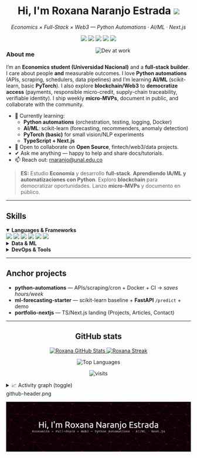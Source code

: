 <!-- =====================  HERO  ===================== -->
<h1 align="center"><b>Hi, I'm Roxana Naranjo Estrada</b>
  <img src="https://media3.giphy.com/media/v1.Y2lkPTc5MGI3NjExaXI1cHpyY21mMGV4dHE2N3Y4OXczZDZhdGp2OXhlOGU5bmUzcHBkZCZlcD12MV9pbnRlcm5hbF9naWZfYnlfaWQmY3Q9Zw/jp2KXzsPtoKFG/giphy.gif" width="35" />
</h1>

<p align="center"><i>Economics × Full-Stack × Web3 — Python Automations · AI/ML · Next.js</i></p>

<p align="center">
  <img src="https://img.shields.io/badge/Python-Automations-3670A0?style=for-the-badge&logo=python&logoColor=ffdd54"/>
  <img src="https://img.shields.io/badge/AI%2FML-scikit--learn%20%7C%20PyTorch-F7931E?style=for-the-badge&logo=scikitlearn&logoColor=white"/>
  <img src="https://img.shields.io/badge/TypeScript-Next.js-3178C6?style=for-the-badge&logo=typescript&logoColor=white"/>
  <img src="https://img.shields.io/badge/DB-SQL%20%7C%20NoSQL-4ea94b?style=for-the-badge"/>
  <img src="https://img.shields.io/badge/Docker-2496ED?style=for-the-badge&logo=docker&logoColor=white"/>
</p>

<!-- GIF lateral discreto -->
<img align="right" width="260" alt="Dev at work"
     src="https://media4.giphy.com/media/v1.Y2lkPTc5MGI3NjExbnZjbTAzZ2VqMHVrNDd5N3M4aHhmYmUzMXJ1OHkycHdybjdrbHZmaiZlcD12MV9pbnRlcm5hbF9naWZfYnlfaWQmY3Q9Zw/HzPtbOKyBoBFsK4hyc/giphy.gif" />

<!-- =====================  ABOUT  ===================== -->
### About me
I’m an **Economics student (Universidad Nacional)** and a **full-stack builder**.  
I care about people **and** measurable outcomes. I love **Python automations** (APIs, scraping, schedulers, data pipelines) and I’m learning **AI/ML** (scikit-learn, basic **PyTorch**). I also explore **blockchain/Web3** to **democratize access** (payments, responsible micro-credit, supply-chain traceability, verifiable identity). I ship weekly **micro-MVPs**, document in public, and collaborate with the community.

- 🌱 Currently learning:
  - **Python automations** (orchestration, testing, logging, Docker)
  - **AI/ML**: scikit-learn (forecasting, recommenders, anomaly detection)
  - **PyTorch (basic)** for small vision/NLP experiments
  - **TypeScript + Next.js**
- 👯 Open to collaborate on **Open Source**, fintech/web3/data projects.
- ✔ Ask me anything — happy to help and share docs/tutorials.
- 📫 Reach out: <a href="mailto:rnaranjo@unal.edu.co">rnaranjo@unal.edu.co</a>

> **ES:** Estudio **Economía** y desarrollo **full-stack**. **Aprendiendo IA/ML y automatizaciones con Python**. Exploro **blockchain** para democratizar oportunidades. Lanzo **micro-MVPs** y documento en público.

---

<!-- =====================  SKILLS  ===================== -->
## Skills
<details open>
  <summary><b>Languages & Frameworks</b></summary>
  <span>
    <img src="https://img.shields.io/badge/HTML5-E34F26?style=for-the-badge&logo=html5&logoColor=white">
    <img src="https://img.shields.io/badge/CSS3-1572B6?style=for-the-badge&logo=css3&logoColor=white">
    <img src="https://img.shields.io/badge/JavaScript-F7DF1E?style=for-the-badge&logo=javascript&logoColor=black">
    <img src="https://img.shields.io/badge/TypeScript-3178C6?style=for-the-badge&logo=typescript&logoColor=white">
    <img src="https://img.shields.io/badge/Next.js-000000?style=for-the-badge&logo=nextdotjs&logoColor=white">
    <img src="https://img.shields.io/badge/Python-3670A0?style=for-the-badge&logo=python&logoColor=ffdd54">
  </span>
</details>

<details>
  <summary><b>Data & ML</b></summary>
  <span>
    <img src="https://img.shields.io/badge/SQL-336791?style=for-the-badge&logo=postgresql&logoColor=white">
    <img src="https://img.shields.io/badge/NoSQL-47A248?style=for-the-badge&logo=mongodb&logoColor=white">
    <img src="https://img.shields.io/badge/scikit--learn-F7931E?style=for-the-badge&logo=scikitlearn&logoColor=white">
    <img src="https://img.shields.io/badge/PyTorch-EE4C2C?style=for-the-badge&logo=pytorch&logoColor=white">
    <img src="https://img.shields.io/badge/Pandas-150458?style=for-the-badge&logo=pandas&logoColor=white">
  </span>
</details>

<details>
  <summary><b>DevOps & Tools</b></summary>
  <span>
    <img src="https://img.shields.io/badge/Docker-2496ED?style=for-the-badge&logo=docker&logoColor=white">
    <img src="https://img.shields.io/badge/FastAPI-009688?style=for-the-badge&logo=fastapi&logoColor=white">
    <img src="https://img.shields.io/badge/Git-F05032?style=for-the-badge&logo=git&logoColor=white">
    <img src="https://img.shields.io/badge/GitHub-181717?style=for-the-badge&logo=github&logoColor=white">
  </span>
</details>

---

<!-- =====================  PROJECTS  ===================== -->
## Anchor projects
- **python-automations** — APIs/scraping/cron + Docker + CI → *saves hours/week*
- **ml-forecasting-starter** — scikit-learn baseline + **FastAPI** `/predict` + demo
- **portfolio-nextjs** — TS/Next.js landing (Projects, Articles, Contact)

---

<!-- =====================  STATS  ===================== -->
<h2 align="center">GitHub stats</h2>

<p align="center">
  <a href="https://github.com/roxanaranjoes">
    <img height="170" alt="Roxana GitHub Stats"
      src="https://github-readme-stats.vercel.app/api?username=roxanaranjoes&show_icons=true&theme=tokyonight&hide_border=true&include_all_commits=true&count_private=true&rank_icon=github&custom_title=Roxana%20Naranjo%20—%20GitHub%20Stats"/>
  </a>
  <a href="https://github.com/roxanaranjoes">
    <img height="170" alt="Roxana Streak"
      src="https://streak-stats.demolab.com?user=roxanaranjoes&theme=material-palenight&hide_border=true&date_format=j%20M%5B,%20Y%5D"/>
  </a>
</p>

<p align="center">
  <img alt="Top Languages"
       src="https://github-readme-stats.vercel.app/api/top-langs/?username=roxanaranjoes&layout=compact&theme=tokyonight&hide_border=true&langs_count=8"/>
</p>

<p align="center">
  <img alt="visits"
       src="https://komarev.com/ghpvc/?username=roxanaranjoes&label=visits&color=0e75b6&style=flat"/>
</p>

<details>
  <summary>📈 Activity graph (toggle)</summary>

![Activity Graph](https://github-readme-activity-graph.vercel.app/graph?username=roxanaranjoes&theme=tokyo-night&hide_border=true&custom_title=Roxana%20Naranjo%20—%20Activity%20Graph)

</details>
github-header.png

![Header](./github-header.png)




